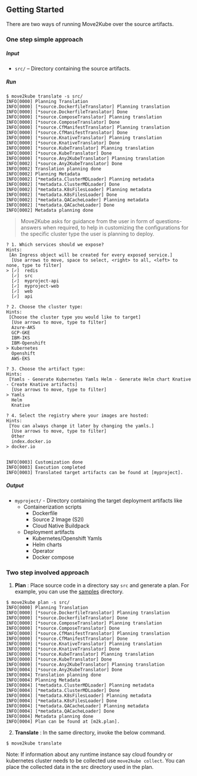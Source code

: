 ## Getting Started

There are two ways of running Move2Kube over the source artifacts.

### One step simple approach

##### Input
* `src/` – Directory containing the source artifacts.

##### Run
```
$ move2kube translate -s src/
INFO[0000] Planning Translation                         
INFO[0000] [*source.DockerfileTranslator] Planning translation
INFO[0000] [*source.DockerfileTranslator] Done          
INFO[0000] [*source.ComposeTranslator] Planning translation
INFO[0000] [*source.ComposeTranslator] Done             
INFO[0000] [*source.CfManifestTranslator] Planning translation
INFO[0000] [*source.CfManifestTranslator] Done          
INFO[0000] [*source.KnativeTranslator] Planning translation
INFO[0000] [*source.KnativeTranslator] Done             
INFO[0000] [*source.KubeTranslator] Planning translation
INFO[0000] [*source.KubeTranslator] Done                
INFO[0000] [*source.Any2KubeTranslator] Planning translation
INFO[0002] [*source.Any2KubeTranslator] Done            
INFO[0002] Translation planning done                    
INFO[0002] Planning Metadata                            
INFO[0002] [*metadata.ClusterMDLoader] Planning metadata
INFO[0002] [*metadata.ClusterMDLoader] Done             
INFO[0002] [*metadata.K8sFilesLoader] Planning metadata
INFO[0002] [*metadata.K8sFilesLoader] Done              
INFO[0002] [*metadata.QACacheLoader] Planning metadata  
INFO[0002] [*metadata.QACacheLoader] Done               
INFO[0002] Metadata planning done
```

> Move2Kube asks for guidance from the user in form of questions-answers when required, to help in customizing the configurations for the specific cluster type the user is planning to deploy.

```
? 1. Which services should we expose?
Hints:
 [An Ingress object will be created for every exposed service.]
  [Use arrows to move, space to select, <right> to all, <left> to none, type to filter]
> [✓]  redis
  [✓]  src
  [✓]  myproject-api
  [✓]  myproject-web
  [✓]  web
  [✓]  api

? 2. Choose the cluster type:
Hints:
 [Choose the cluster type you would like to target]
  [Use arrows to move, type to filter]
  Azure-AKS
  GCP-GKE
  IBM-IKS
  IBM-Openshift
> Kubernetes
  Openshift
  AWS-EKS

? 3. Choose the artifact type:
Hints:
 [Yamls - Generate Kubernetes Yamls Helm - Generate Helm chart Knative - Create Knative artifacts]
  [Use arrows to move, type to filter]
> Yamls
  Helm
  Knative

? 4. Select the registry where your images are hosted:
Hints:
 [You can always change it later by changing the yamls.]
  [Use arrows to move, type to filter]
  Other
  index.docker.io
> docker.io


INFO[0003] Customization done                            
INFO[0003] Execution completed                          
INFO[0003] Translated target artifacts can be found at [myproject].
```

##### Output
* `myproject/` - Directory containing the target deployment artifacts like
  * Containerization scripts
    * Dockerfile
    * Source 2 Image (S2I)
    * Cloud Native Buildpack
  * Deployment artifacts
    * Kubernetes/Openshift Yamls
    * Helm charts
    * Operator
    * Docker compose


### Two step involved approach

1. **Plan** : Place source code in a directory say `src` and generate a plan. For example, you can use the [samples](./samples) directory.

```
$ move2kube plan -s src/
INFO[0000] Planning Translation                         
INFO[0000] [*source.DockerfileTranslator] Planning translation
INFO[0000] [*source.DockerfileTranslator] Done          
INFO[0000] [*source.ComposeTranslator] Planning translation
INFO[0000] [*source.ComposeTranslator] Done             
INFO[0000] [*source.CfManifestTranslator] Planning translation
INFO[0000] [*source.CfManifestTranslator] Done          
INFO[0000] [*source.KnativeTranslator] Planning translation
INFO[0000] [*source.KnativeTranslator] Done             
INFO[0000] [*source.KubeTranslator] Planning translation
INFO[0000] [*source.KubeTranslator] Done                
INFO[0000] [*source.Any2KubeTranslator] Planning translation
INFO[0004] [*source.Any2KubeTranslator] Done            
INFO[0004] Translation planning done                    
INFO[0004] Planning Metadata                            
INFO[0004] [*metadata.ClusterMDLoader] Planning metadata
INFO[0004] [*metadata.ClusterMDLoader] Done             
INFO[0004] [*metadata.K8sFilesLoader] Planning metadata
INFO[0004] [*metadata.K8sFilesLoader] Done              
INFO[0004] [*metadata.QACacheLoader] Planning metadata  
INFO[0004] [*metadata.QACacheLoader] Done               
INFO[0004] Metadata planning done                       
INFO[0004] Plan can be found at [m2k.plan].
```
2. **Translate** : In the same directory, invoke the below command.
```
$ move2kube translate
```

Note: If information about any runtime instance say cloud foundry or kubernetes cluster needs to be collected use `move2kube collect`. You can place the collected data in the src directory used in the plan.
